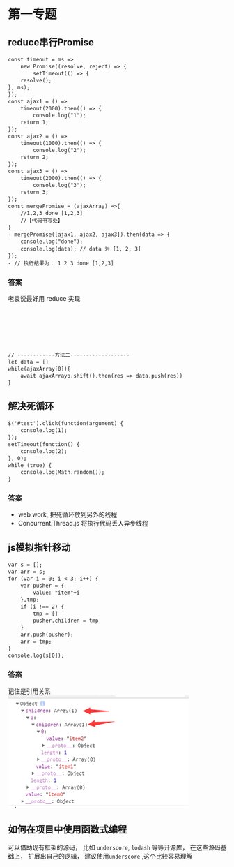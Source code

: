 # 第一专题


## reduce串行Promise
```
const timeout = ms =>
    new Promise((resolve, reject) => {
        setTimeout(() => {
    resolve();
}, ms);
});
const ajax1 = () =>
    timeout(2000).then(() => {
        console.log("1");
    return 1;
});
const ajax2 = () =>
    timeout(1000).then(() => {
        console.log("2");
    return 2;
});
const ajax3 = () =>
    timeout(2000).then(() => {
        console.log("3");
    return 3;
});
const mergePromise = (ajaxArray) =>{
    //1,2,3 done [1,2,3]
    //【代码书写处】
}
- mergePromise([ajax1, ajax2, ajax3]).then(data => {
    console.log("done");
    console.log(data); // data 为 [1, 2, 3]
});
- // 执行结果为： 1 2 3 done [1,2,3]
```

### 答案
老袁说最好用 reduce 实现

```






// ------------方法二-------------------
let data = []
while(ajaxArray[0]){
    await ajaxArrayp.shift().then(res => data.push(res))
}

```


## 解决死循环

```
$('#test').click(function(argument) {
    console.log(1);
});
setTimeout(function() {
    console.log(2);
}, 0);
while (true) {
    console.log(Math.random());
}
```

### 答案
* web work, 把死循环放到另外的线程
* Concurrent.Thread.js 将执行代码丢入异步线程



## js模拟指针移动
```
var s = [];
var arr = s;
for (var i = 0; i < 3; i++) {
    var pusher = {
        value: "item"+i
    },tmp;
    if (i !== 2) {
        tmp = []
        pusher.children = tmp
    }
    arr.push(pusher);
    arr = tmp;
}
console.log(s[0]);
```

### 答案
记住是引用关系
![](md_imgs/adress.png)





## 如何在项目中使用函数式编程

可以借助现有框架的源码， 比如 `underscore`, `lodash` 等等开源库， 在这些源码基础上， 扩展出自己的逻辑， 建议使用`underscore` ,这个比较容易理解




